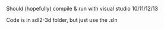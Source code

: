 Should (hopefully) compile & run with visual studio 10/11/12/13
 
 Code is in sdl2-3d folder, but just use the .sln

